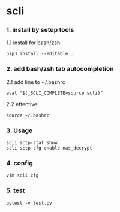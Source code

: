 # scli

### 1. install by setup tools
1.1 install for bash/zsh
```shell
pip3 install --editable .
```
### 2. add bash/zsh tab autocompletion
2.1 add line to ~/.bashrc 

```shell
eval "$(_SCLI_COMPLETE=source scli)"
```
2.2 effective
```shell
source ~/.bashrc
```
### 3. Usage
```
scli sctp-stat show
scli sctp-cfg enable nas_decrypt
```

### 4. config 
```
vim scli.cfg
```

### 5. test

```
pytest -v test.py
```
